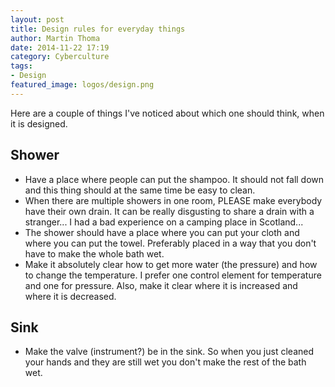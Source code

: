 ```yaml
---
layout: post
title: Design rules for everyday things
author: Martin Thoma
date: 2014-11-22 17:19
category: Cyberculture
tags:
- Design
featured_image: logos/design.png
---
```


Here are a couple of things I've noticed about which one should think, when it
is designed.


## Shower

* Have a place where people can put the shampoo. It should not fall down and
  this thing should at the same time be easy to clean.
* When there are multiple showers in one room, PLEASE make everybody have their
  own drain. It can be really disgusting to share a drain with a stranger...
  I had a bad experience on a camping place in Scotland...
* The shower should have a place where you can put your cloth and where you can
  put the towel. Preferably placed in a way that you don't have to make the
  whole bath wet.
* Make it absolutely clear how to get more water (the pressure) and how to
  change the temperature. I prefer one control element for temperature and one
  for pressure. Also, make it clear where it is increased and where it is
  decreased.


## Sink

* Make the valve (instrument?) be in the sink. So when you just cleaned your
  hands and they are still wet you don't make the rest of the bath wet.